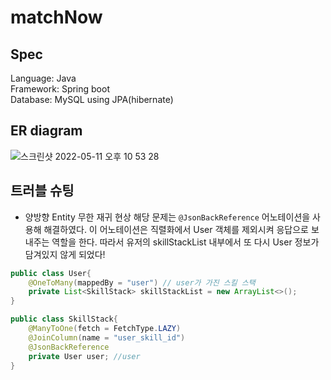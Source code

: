 # matchNow
## Spec
Language: Java<br>
Framework: Spring boot<br>
Database: MySQL using JPA(hibernate)<br>
## ER diagram
![스크린샷 2022-05-11 오후 10 53 28](https://user-images.githubusercontent.com/58351498/167867695-3a52ba5d-d986-4302-a383-74c7d0258d0e.png)
## 트러블 슈팅
- 양방향 Entity 무한 재귀 현상
해당 문제는 `@JsonBackReference` 어노테이션을 사용해 해결하였다. 이 어노테이션은 직렬화에서 User 객체를 제외시켜 응답으로 보내주는 역할을 한다. 따라서 유저의 skillStackList 내부에서 또 다시 User 정보가 담겨있지 않게 되었다!
```java
public class User{
    @OneToMany(mappedBy = "user") // user가 가진 스킬 스택
    private List<SkillStack> skillStackList = new ArrayList<>();
}

public class SkillStack{
    @ManyToOne(fetch = FetchType.LAZY)
    @JoinColumn(name = "user_skill_id")
    @JsonBackReference
    private User user; //user
}
```
